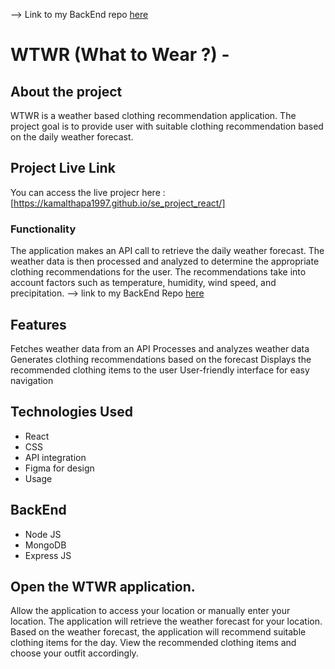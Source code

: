 --> Link to my BackEnd repo [here](https://github.com/kamalthapa1997/se_project_express.git)

# WTWR (What to Wear ?) -

## About the project

WTWR is a weather based clothing recommendation application. The project goal is to provide user with suitable
clothing recommendation based on the daily weather forecast.

## Project Live Link

You can access the live projecr here : [https://kamalthapa1997.github.io/se_project_react/]

### Functionality

The application makes an API call to retrieve the daily weather forecast. The weather data is then processed and analyzed to determine the appropriate clothing recommendations for the user. The recommendations take into account factors such as temperature, humidity, wind speed, and precipitation.
--> link to my BackEnd Repo [here](https://github.com/kamalthapa1997/se_project_express.git)

## Features

Fetches weather data from an API
Processes and analyzes weather data
Generates clothing recommendations based on the forecast
Displays the recommended clothing items to the user
User-friendly interface for easy navigation

## Technologies Used

- React
- CSS
- API integration
- Figma for design
- Usage

## BackEnd

- Node JS
- MongoDB
- Express JS

## Open the WTWR application.

Allow the application to access your location or manually enter your location.
The application will retrieve the weather forecast for your location.
Based on the weather forecast, the application will recommend suitable clothing items for the day.
View the recommended clothing items and choose your outfit accordingly.
